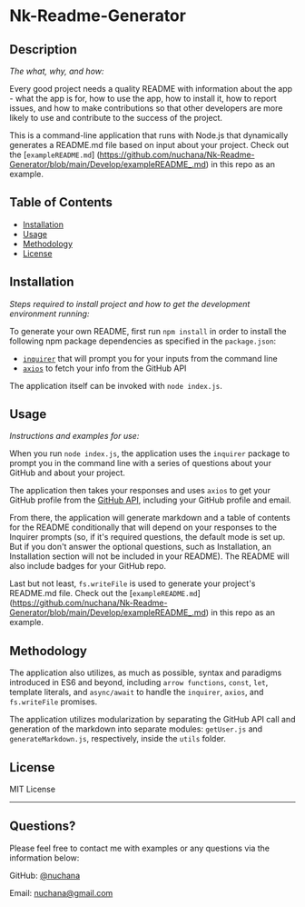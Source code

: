 # Nk-Readme-Generator

## Description 
  
*The what, why, and how:* 
  
Every good project needs a quality README with information about the app - what the app is for, how to use the app, how to install it, how to report issues, and how to make contributions so that other developers are more likely to use and contribute to the success of the project. 

This is a command-line application that runs with Node.js that dynamically generates a README.md file based on input about your project. Check out the [`exampleREADME.md`] (https://github.com/nuchana/Nk-Readme-Generator/blob/main/Develop/exampleREADME_.md) in this repo as an example. 


## Table of Contents
* [Installation](#installation)
* [Usage](#usage)
* [Methodology](#methodology)
* [License](#license)
  

## Installation

*Steps required to install project and how to get the development environment running:*

To generate your own README, first run `npm install` in order to install the following npm package dependencies as specified in the `package.json`:
  * [`inquirer`](https://www.npmjs.com/package/inquirer) that will prompt you for your inputs from the command line 
  * [`axios`](https://www.npmjs.com/package/axios) to fetch your info from the GitHub API

The application itself can be invoked with `node index.js`.


## Usage 

*Instructions and examples for use:*

When you run `node index.js`, the application uses the `inquirer` package to prompt you in the command line with a series of questions about your GitHub and about your project.

The application then takes your responses and uses `axios` to get your GitHub profile from the [GitHub API](https://developer.github.com/v3/), including your GitHub profile and email.

From there, the application will generate markdown and a table of contents for the README conditionally that will depend on your responses to the Inquirer prompts (so, if it's required questions, the default mode is set up. But if you don't answer the optional questions, such as Installation, an Installation section will not be included in your README). The README will also include badges for your GitHub repo.

Last but not least, `fs.writeFile` is used to generate your project's README.md file. Check out the [`exampleREADME.md`] (https://github.com/nuchana/Nk-Readme-Generator/blob/main/Develop/exampleREADME_.md) in this repo as an example. 


## Methodology

The application also utilizes, as much as possible, syntax and paradigms introduced in ES6 and beyond, including `arrow functions`, `const`, `let`, template literals, and `async/await` to handle the `inquirer`, `axios`, and `fs.writeFile` promises.

The application utilizes modularization by separating the GitHub API call and generation of the markdown into separate modules: `getUser.js` and `generateMarkdown.js`, respectively, inside the `utils` folder.


## License

MIT License

---

## Questions?

Please feel free to contact me with examples or any questions via the information below:

GitHub: [@nuchana](https://api.github.com/users/nuchana)

Email: nuchana@gmail.com